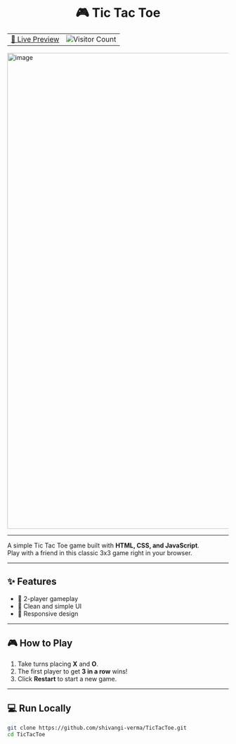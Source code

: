 <h1 align="center">🎮 Tic Tac Toe</h1>

<table width="100%">
<tr>
  <td align="left">
    <a href="https://shivangi-verma.github.io/TicTacToe/">🔗 Live Preview</a>
  </td>
  <td align="right">
    <img src="https://visitor-badge.laobi.icu/badge?page_id=shivangi-verma.TicTacToe" alt="Visitor Count" />
  </td>
</tr>
</table>

<img width="1313" height="1081" alt="image" src="https://github.com/user-attachments/assets/9403dbfc-1048-4434-9240-4ceff0c6fddd" />

---

A simple Tic Tac Toe game built with **HTML, CSS, and JavaScript**.  
Play with a friend in this classic 3x3 game right in your browser.

---

## ✨ Features
- 🎲 2-player gameplay  
- 🎨 Clean and simple UI  
- 📱 Responsive design  

---

## 🎮 How to Play
1. Take turns placing **X** and **O**.  
2. The first player to get **3 in a row** wins!  
3. Click **Restart** to start a new game.  

---

## 💻 Run Locally
```bash
git clone https://github.com/shivangi-verma/TicTacToe.git
cd TicTacToe

